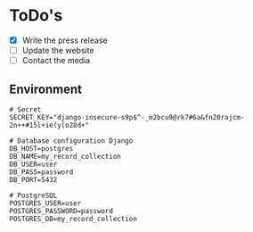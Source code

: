 # ToDo's

- [x] Write the press release
- [ ] Update the website
- [ ] Contact the media

## Environment

    # Secret
    SECRET_KEY="django-insecure-s9p$^-_m2bcu9@rk7#6a&fn20rajcm-2n++#15l+ie(y(o28d+"
    
    # Database configuration Django
    DB_HOST=postgres
    DB_NAME=my_record_collection
    DB_USER=user
    DB_PASS=password
    DB_PORT=5432
    
    # PostgreSQL
    POSTGRES_USER=user
    POSTGRES_PASSWORD=password
    POSTGRES_DB=my_record_collection